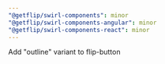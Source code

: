 ```yaml
---
"@getflip/swirl-components": minor
"@getflip/swirl-components-angular": minor
"@getflip/swirl-components-react": minor
---
```


Add "outline" variant to flip-button
